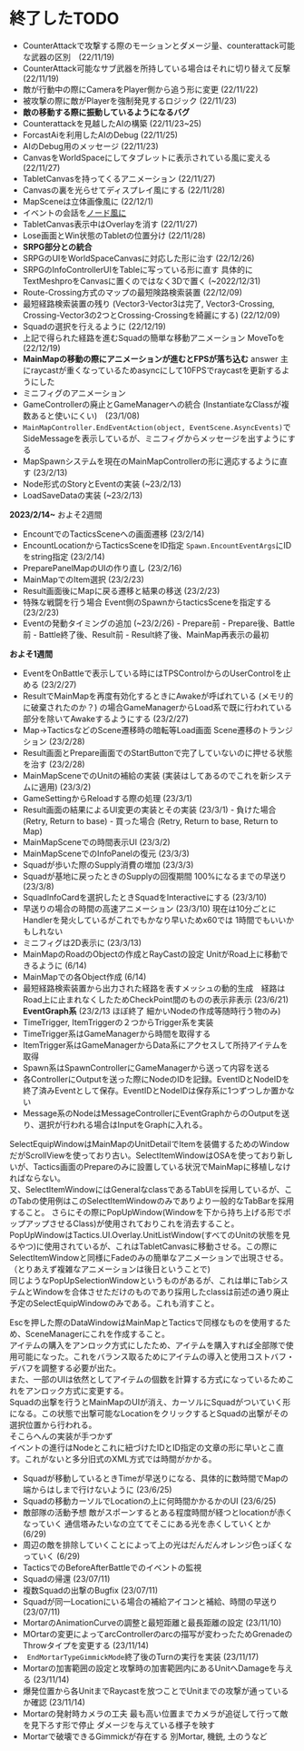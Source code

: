 # 終了したTODO  
  
- CounterAttackで攻撃する際のモーションとダメージ量、counterattack可能な武器の区別　(22/11/19)
- CounterAttack可能なサブ武器を所持している場合はそれに切り替えて反撃　(22/11/19)
- 敵が行動中の際にCameraをPlayer側から追う形に変更 (22/11/22)
- 被攻撃の際に敵がPlayerを強制発見するロジック (22/11/23)
- **敵の移動する際に振動しているようになるバグ**
- Counterattackを見越したAIの構築  (22/11/23~25)
- ForcastAiを利用したAIのDebug (22/11/25)
- AIのDebug用のメッセージ (22/11/23)
- CanvasをWorldSpaceにしてタブレットに表示されている風に変える (22/11/27)
- TabletCanvasを持ってくるアニメーション (22/11/27)
- Canvasの裏を光らせてディスプレイ風にする (22/11/28)
- MapSceneは立体画像風に (22/12/1)
- イベントの会話を[ノード風に](TalkEvent)
- TabletCanvas表示中はOverlayを消す (22/11/27)
- Lose画面とWin状態のTabletの位置分け (22/11/28)
- **SRPG部分との統合**
- SRPGのUIをWorldSpaceCanvasに対応した形に治す (22/12/26)
- SRPGのInfoControllerUIをTableに写っている形に直す 具体的にTextMeshproをCanvasに置くのではなく3Dで置く (~2022/12/31)
- Route-Crossing方式のマップの最短険路検索装置 (22/12/09)
- 最短経路検索装置の残り (Vector3-Vector3は完了, Vector3-Crossing, Crossing-Vector3の2つとCrossing-Crossingを綺麗にする) (22/12/09)
- Squadの選択を行えるように (22/12/19)
- 上記で得られた経路を進むSquadの簡単な移動アニメーション MoveToを (22/12/19)
- **MainMapの移動の際にアニメーションが進むとFPSが落ち込む**  answer 主にraycastが重くなっているためasyncにして10FPSでraycastを更新するようにした
- ミニフィグのアニメーション
- GameControllerの廃止とGameManagerへの統合 (InstantiateなClassが複数あると使いにくい)　(23/1/08)
- `MainMapController.EndEventAction(object, EventScene.AsyncEvents)`でSideMessageを表示しているが、ミニフィグからメッセージを出すようにする
- MapSpawnシステムを現在のMainMapControllerの形に適応するように直す (23/2/13)
- Node形式のStoryとEventの実装 (~23/2/13)
- LoadSaveDataの実装 (~23/2/13) 
  
**2023/2/14~** およそ2週間  
- EncountでのTacticsSceneへの画面遷移 (23/2/14)
- EncountLocationからTacticsSceneをID指定 ``Spawn.EncountEventArgs``にIDをstring指定 (23/2/14)
- PreparePanelMapのUIの作り直し (23/2/16)
- MainMapでのItem選択 (23/2/23)
- Result画面後にMapに戻る遷移と結果の移送 (23/2/23)
- 特殊な戦闘を行う場合 Event側のSpawnからtacticsSceneを指定する (23/2/23)
- Eventの発動タイミングの追加 (~23/2/26)
        - Prepare前
        - Prepare後、Battle前
        - Battle終了後、Result前
        - Result終了後、MainMap再表示の最初

**およそ1週間**
- EventをOnBattleで表示している時にはTPSControlからのUserControlを止める (23/2/27)
- ResultでMainMapを再度有効化するときにAwakeが呼ばれている (メモリ的に破棄されたのか？) の場合GameManagerからLoad系で既に行われている部分を除いてAwakeするようにする (23/2/27)
- Map->TacticsなどのScene遷移時の暗転等Load画面  Scene遷移のトランジション (23/2/28)
- Result画面とPrepare画面でのStartButtonで完了していないのに押せる状態を治す  (23/2/28)
- MainMapSceneでのUnitの補給の実装 (実装はしてあるのでこれを新システムに適用) (23/3/2)
- GameSettingからReloadする際の処理 (23/3/1)
- Result画面の結果によるUI変更の実装とその実装 (23/3/1)
        - 負けた場合 (Retry, Return to base)
        - 買った場合 (Retry, Return to base, Return to Map)
- MainMapSceneでの時間表示UI (23/3/2)
- MainMapSceneでのInfoPanelの復元 (23/3/3)
- Squadが歩いた際のSupply消費の増加 (23/3/3)
- Squadが基地に戻ったときのSupplyの回復期間 100%になるまでの早送り (23/3/8)
- SquadInfoCardを選択したときSquadをInteractiveにする (23/3/10)
- 早送りの場合の時間の高速アニメーション (23/3/10) 現在は10分ごとにHandlerを発火しているがこれでもかなり早いためx60では 1時間でもいいかもしれない
- ミニフィグは2D表示に (23/3/13)
- MainMapのRoadのObjectの作成とRayCastの設定 UnitがRoad上に移動できるように (6/14)
- MainMapでの各Object作成 (6/14)  
- 最短経路検索装置から出力された経路を表すメッシュの動的生成　経路はRoad上に止まれなくしたためCheckPoint間のものの表示非表示 (23/6/21)
**EventGraph系** (23/2/13 ほぼ終了 細かいNodeの作成等随時行う物のみ)  
- TimeTrigger, ItemTriggerの２つからTrigger系を実装
- TimeTrigger系はGameManagerから時間を取得する
- ItemTrigger系はGameManagerからData系にアクセスして所持アイテムを取得
- Spawn系はSpawnControllerにGameManagerから送って内容を送る
- 各ControllerにOutputを送った際にNodeのIDを記録。EventIDとNodeIDを終了済みEventとして保存。EventIDとNodeIDは保存系に1つずつしか置かない
- Message系のNodeはMessageControllerにEventGraphからのOutputを送り、選択が行われる場合はInputをGraphに入れる。
  
SelectEquipWindowはMainMapのUnitDetailでItemを装備するためのWindowだがScrollViewを使っており古い。SelectItemWindowはOSAを使っており新しいが、Tactics画面のPrepareのみに設置している状況でMainMapに移植しなければならない。  
又、SelectItemWindowにはGeneralなclassであるTabUIを採用しているが、このTabの使用例はこのSelectItemWindowのみでありより一般的なTabBarを採用すること。
さらにその際にPopUpWindow(Windowを下から持ち上げる形でポップアップさせるClass)が使用されておりこれを消去すること。  
PopUpWindowはTactics.UI.Overlay.UnitListWindow(すべてのUnitの状態を見るやつ)に使用されているが、これはTabletCanvasに移動させる。この際にSelectItemWindowと同様にFadeのみの簡単なアニメーションで出現させる。（とりあえず複雑なアニメーションは後日ということで)  
同じようなPopUpSelectionWindowというものがあるが、これは単にTabシステムとWindowを合体させただけのものであり採用したclassは前述の通り廃止予定のSelectEquipWindowのみである。これも消すこと。  
  
Escを押した際のDataWindowはMainMapとTacticsで同様なものを使用するため、SceneManagerにこれを作成すること。  
アイテムの購入をアンロック方式にしたため、アイテムを購入すれば全部隊で使用可能になった。これをバランス取るためにアイテムの導入と使用コストバフ・デバフを調整する必要が出た。  
また、一部のUIは依然としてアイテムの個数を計算する方式になっているためこれをアンロック方式に変更する。  
Squadの出撃を行うとMainMapのUIが消え、カーソルにSquadがついていく形になる。この状態で出撃可能なLocationをクリックするとSquadの出撃がその選択位置から行われる。  
そこらへんの実装が手つかず  
イベントの進行はNodeとこれに紐づけたIDとID指定の文章の形に早いとこ直す。これがないと多分旧式のXML方式では時間がかかる。  
- Squadが移動しているときTimeが早送りになる、具体的に数時間でMapの端からはしまで行けないように (23/6/25)
- Squadの移動カーソルでLocationの上に何時間かかるかのUI (23/6/25)
- 敵部隊の活動予想 敵がスポーンするとある程度時間が経つとlocationが赤くなっていく  通信塔みたいなの立ててそこにある光を赤くしていくとか (6/29)
- 周辺の敵を排除していくことによって上の光はだんだんオレンジ色っぽくなっていく (6/29)
- TacticsでのBeforeAfterBattleでのイベントの監視
- Squadの帰還  (23/07/11)
- 複数Squadの出撃のBugfix (23/07/11)
- Squadが同一Locationにいる場合の補給アイコンと補給、時間の早送り (23/07/11)
- MortarのAnimationCurveの調整と最短距離と最長距離の設定 (23/11/10)
- MOrtarの変更によってarcControllerのarcの描写が変わったためGrenadeのThrowタイプを変更する (23/11/14)
- ` EndMortarTypeGimmickMode`終了後のTurnの実行を実装 (23/11/17) 
- Mortarの加害範囲の設定と攻撃時の加害範囲内にあるUnitへDamageを与える (23/11/14)
- 爆発位置から各UnitまでRaycastを放つことでUnitまでの攻撃が通っているか確認 (23/11/14)
- Mortarの発射時カメラの工夫 最も高い位置までカメラが追従して行って敵を見下ろす形で停止 ダメージを与えている様子を映す
- Mortarで破壊できるGimmickが存在する 別Mortar, 機銃, 土のうなど